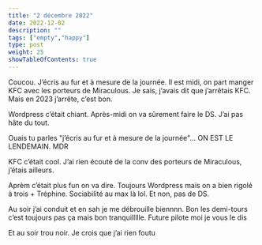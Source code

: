 ```yaml
---
title: "2 décembre 2022"
date: 2022-12-02
description: ""
tags: ["empty","happy"]
type: post
weight: 25
showTableOfContents: true
---
```


Coucou. J’écris au fur et à mesure de la journée. Il est midi, on part manger KFC avec les porteurs de Miraculous. Je sais, j’avais dit que j’arrêtais KFC. Mais en 2023 j’arrête, c’est bon.

Wordpress c’était chiant. Après-midi on va sûrement faire le DS. J’ai pas hâte du tout.

Ouais tu parles "j’écris au fur et à mesure de la journée"... ON EST LE LENDEMAIN. MDR

KFC c’était cool. J’ai rien écouté de la conv des porteurs de Miraculous, j’étais ailleurs.

Aprèm c’était plus fun on va dire. Toujours Wordpress mais on a bien rigolé à trois + Tréphine. Sociabilité au max là lol. Et non, pas de DS.

Au soir j’ai conduit et en sah je me débrouille biennnn. Bon les demi-tours c’est toujours pas ça mais bon tranquillllle. Future pilote moi je vous le dis

Et au soir trou noir. Je crois que j’ai rien foutu